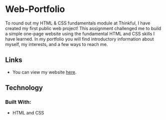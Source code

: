# Web-Portfolio
To round out my HTML & CSS fundamentals module at Thinkful, I have created my first public web project! 
This assignment challenged me to build a simple one-page website using the fundamental HTML and CSS skills I have learned.
In my portfolio you will find introductory information about myself, my interests, and a few ways to reach me.

## Links
- You can view my website [here](https://angelalouh.github.io/Web-Portfolio/).

## Technology
### Built With:
- HTML and CSS
